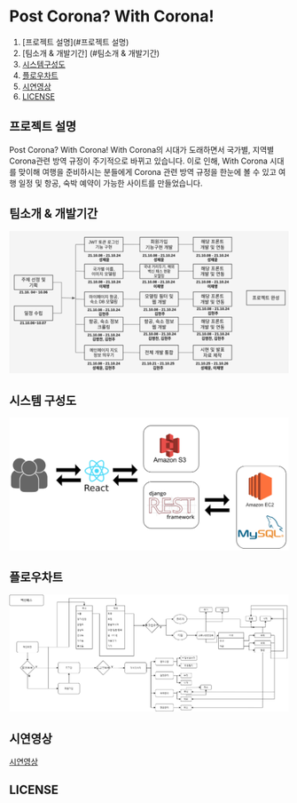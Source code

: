 
# Post Corona? With Corona!

1. [프로젝트 설명](#프로젝트 설명) 
2. [팀소개 & 개발기간] (#팀소개 & 개발기간) 
3. [시스템구성도](#시스템구성도)
4. [플로우차트](#플로우차트)
5. [시연영상](#시연영상) 
6. [LICENSE](#LICENSE) 

## 프로젝트 설명
Post Corona? With Corona! With Corona의 시대가 도래하면서 국가별, 지역별 Corona관련 방역 규정이 주기적으로 바뀌고 있습니다. 이로 인해, With Corona 시대를 맞이해 여행을 준비하시는 분들에게 Corona 관련 방역 규정을 한눈에 볼 수 있고 여행 일정 및 항공, 숙박 예약이 가능한 사이트를 만들었습니다. 

## 팀소개 & 개발기간
![schedule](./schedule.PNG)

## 시스템 구성도
![architecture](./architecture.png)

## 플로우차트
![flowchart](./flowchart.png)

## 시연영상
[시연영상]()

## LICENSE
